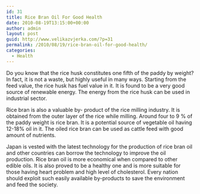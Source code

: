 ```yaml
---
id: 31
title: Rice Bran Oil For Good Health
date: 2010-08-19T13:15:00+00:00
author: admin
layout: post
guid: http://www.velikazvjerka.com/?p=31
permalink: /2010/08/19/rice-bran-oil-for-good-health/
categories:
  - Health
---
```

Do you know that the rice husk constitutes one fifth of the paddy by weight? In fact, it is not a waste, but highly useful in many ways. Starting from the feed value, the rice husk has fuel value in it. It is found to be a very good source of renewable energy. The energy from the rice husk can be used in industrial sector.

Rice bran is also a valuable by- product of the rice milling industry. It is obtained from the outer layer of the rice while milling. Around four to 9 % of the paddy weight is rice bran. It is a potential source of vegetable oil having 12-18% oil in it. The oiled rice bran can be used as cattle feed with good amount of nutrients.

Japan is vested with the latest technology for the production of rice bran oil and other countries can borrow the technology to improve the oil production. Rice bran oil is more economical when compared to other edible oils. It is also proved to be a healthy one and is more suitable for those having heart problem and high level of cholesterol. Every nation should exploit such easily available by-products to save the environment and feed the society.